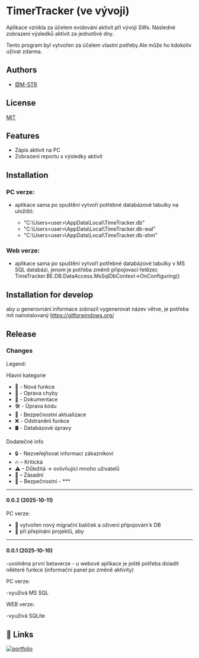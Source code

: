 
# TimerTracker (ve vývoji)

Aplikace vznikla za účelem evidování aktivit při vývoji SWs. Následné zobrazení výsledků aktivit za jednotlivé dny. 

Tento program byl vytvořen za účelem vlastní potřeby.Ale může ho kdokoliv užívat zdarma.


## Authors

- [@M-STR](https://github.com/M-STR15)


## License

[MIT](https://choosealicense.com/licenses/mit/)


## Features

- Zápis aktivit na PC
- Zobrazení reportu s výsledky aktivit


## Installation

### PC verze:

- aplikace sama po spuštění vytvoří potřebné databázové tabulky na uložišti:
 
   - "C:\Users\<user>\AppData\Local\TimeTracker.db"
   - "C:\Users\<user>\AppData\Local\TimeTracker.db-wal"
   - "C:\Users\<user>\AppData\Local\TimeTracker.db-shm"

### Web verze:

- aplikace sama po spuštění vytvoří potřebné databázové tabulky v MS SQL databázi, jenom je potřeba změnit připojovací řetězec TimeTracker.BE.DB.DataAccess.MsSqlDbContext->OnConfiguring()


## Installation for develop

aby u generovnání informace zobrazil vygenerovat název větve, je potřeba mít nainstalovaný https://gitforwindows.org/

    
## Release

### Changes
Legend: 

Hlavní kategorie 

- 🚀 - Nová funkce
- 🐞 - Oprava chyby
- 📝 - Dokumentace
- 🛠 - Úprava kódu
- 🚨 - Bezpečnostní aktualizace
- ❌ - Odstranění funkce
- 🛢 - Databázové úpravy

Dodatečné info
- 🔒 - Nezveřejňovat informaci zákazníkovi
- 🔥 – Kritická
- ⚠ – Důležitá -> ovlivňující mnoho uživatelů
- 🛑 – Zásadní
- 🚨 – Bezpečnostní
- ***

***

#### 0.0.2   (2025-10-11)

PC verze:
- 🐞 vytvořen nový migrační balíček a oživení připojování k DB 
- 🐞 při přepínání projektů, aby 

***

#### 0.0.1   (2025-10-10)

-uvolněna první betaverze - u webové aplikace je ještě potřeba doladit některé funkce (informační panel po změně  aktivity)

PC verze:

-využívá MS SQL

WEB verze:

-využívá SQLite


## 🔗 Links
[![portfolio](https://img.shields.io/badge/GitHub-100000?style=for-the-badge&logo=github&logoColor=white)](https://github.com/M-STR15/TimeTracker)

